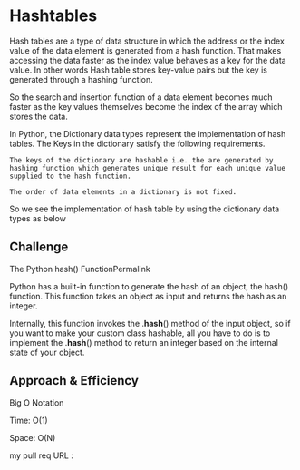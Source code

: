 # Hashtables
Hash tables are a type of data structure in which the address or the index value of the data element is generated from a hash function. That makes accessing the data faster as the index value behaves as a key for the data value. In other words Hash table stores key-value pairs but the key is generated through a hashing function.

So the search and insertion function of a data element becomes much faster as the key values themselves become the index of the array which stores the data.

In Python, the Dictionary data types represent the implementation of hash tables. The Keys in the dictionary satisfy the following requirements.

    The keys of the dictionary are hashable i.e. the are generated by hashing function which generates unique result for each unique value supplied to the hash function.

    The order of data elements in a dictionary is not fixed.

So we see the implementation of hash table by using the dictionary data types as below

## Challenge
The Python hash() FunctionPermalink

Python has a built-in function to generate the hash of an object, the hash() function. This function takes an object as input and returns the hash as an integer.

Internally, this function invokes the .__hash__() method of the input object, so if you want to make your custom class hashable, all you have to do is to implement the .__hash__() method to return an integer based on the internal state of your object.

## Approach & Efficiency
Big O Notation

Time: O(1)

Space: O(N)

my pull req URL : 
